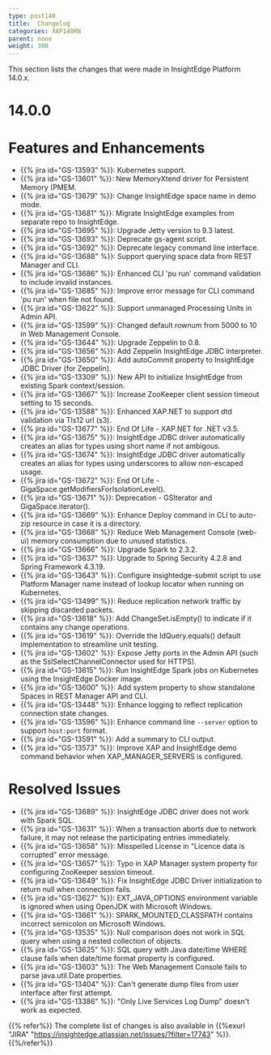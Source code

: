 ```yaml
---
type: post140
title:  Changelog
categories: XAP140RN
parent: none
weight: 300
---
```


This section lists the changes that were made in InsightEdge Platform 14.0.x.

# 14.0.0

# Features and Enhancements

- {{% jira id="GS-13593" %}}: Kubernetes support.
- {{% jira id="GS-13601" %}}: New MemoryXtend driver for Persistent Memory (PMEM.
- {{% jira id="GS-13679" %}}: Change InsightEdge space name in demo mode.
- {{% jira id="GS-13681" %}}: Migrate InsightEdge examples from separate repo to InsightEdge.
- {{% jira id="GS-13695" %}}: Upgrade Jetty version to 9.3 latest. 
- {{% jira id="GS-13693" %}}: Deprecate gs-agent script.
- {{% jira id="GS-13692" %}}: Deprecate legacy command line interface.
- {{% jira id="GS-13688" %}}: Support querying space data from REST Manager and CLI.
- {{% jira id="GS-13686" %}}: Enhanced CLI 'pu run' command validation to include invalid instances.
- {{% jira id="GS-13685" %}}: Improve error message for CLI command 'pu run' when file not found.
- {{% jira id="GS-13622" %}}: Support unmanaged Processing Units in Admin API.
- {{% jira id="GS-13599" %}}: Changed default rownum from 5000 to 10 in Web Management Console.
- {{% jira id="GS-13644" %}}: Upgrade Zeppelin to 0.8.
- {{% jira id="GS-13656" %}}: Add Zeppelin InsightEdge JDBC interpreter. 
- {{% jira id="GS-13650" %}}: Add autoCommit property to InsightEdge JDBC Driver (for Zeppelin).
- {{% jira id="GS-13309" %}}: New API to initialize InsightEdge from existing Spark context/session.
- {{% jira id="GS-13667" %}}: Increase ZooKeeper client session timeout setting to 15 seconds.
- {{% jira id="GS-13588" %}}: Enhanced XAP.NET to support dtd validation via Tls12 url (s3).
- {{% jira id="GS-13677" %}}: End Of Life - XAP.NET for .NET v3.5.
- {{% jira id="GS-13675" %}}: InsightEdge JDBC driver automatically creates an alias for types using short name if not ambigous.
- {{% jira id="GS-13674" %}}: InsightEdge JDBC driver automatically creates an alias for types using underscores to allow non-escaped usage.
- {{% jira id="GS-13672" %}}: End Of Life - GigaSpace.getModifiersForIsolationLevel().
- {{% jira id="GS-13671" %}}: Deprecation - GSIterator and GigaSpace.iterator().
- {{% jira id="GS-13669" %}}: Enhance Deploy command in CLI to auto-zip resource in case it is a directory.
- {{% jira id="GS-13668" %}}: Reduce Web Management Console (web-ui) memory consumption due to unused statistics.
- {{% jira id="GS-13666" %}}: Upgrade Spark to 2.3.2.
- {{% jira id="GS-13637" %}}: Upgrade to Spring Security 4.2.8 and Spring Framework 4.3.19.
- {{% jira id="GS-13643" %}}: Configure insightedge-submit script to use Platform Manager name instead of lookup locator when running on Kubernetes.
- {{% jira id="GS-13499" %}}: Reduce replication network traffic by skipping discarded packets.
- {{% jira id="GS-13618" %}}: Add ChangeSet.isEmpty() to indicate if it contains any change operations.
- {{% jira id="GS-13619" %}}: Override the IdQuery.equals() default implementation to streamline unit testing.
- {{% jira id="GS-13602" %}}: Expose Jetty ports in the Admin API (such as the SslSelectChannelConnector used for HTTPS).
- {{% jira id="GS-13615" %}}: Run InsightEdge Spark jobs on Kubernetes using the InsightEdge Docker image.
- {{% jira id="GS-13600" %}}: Add system property to show standalone Spaces in REST Manager API and CLI.
- {{% jira id="GS-13448" %}}: Enhance logging to reflect replication connection state changes.
- {{% jira id="GS-13596" %}}: Enhance command line `--server` option to support `host:port` format.
- {{% jira id="GS-13591" %}}: Add a summary to CLI output.
- {{% jira id="GS-13573" %}}: Improve  XAP and InsightEdge demo command behavior when XAP_MANAGER_SERVERS is configured.


# Resolved Issues

- {{% jira id="GS-13689" %}}: InsightEdge JDBC driver does not work with Spark SQL.
- {{% jira id="GS-13631" %}}: When a transaction aborts due to network failure, it may not release the participating entries immediately.
- {{% jira id="GS-13658" %}}: Misspelled License in "Licence data is corrupted" error message.
- {{% jira id="GS-13657" %}}: Typo in XAP Manager system property for configuring ZooKeeper session timeout.
- {{% jira id="GS-13649" %}}: Fix InsightEdge JDBC Driver initialization to return null when connection fails.
- {{% jira id="GS-13627" %}}: EXT_JAVA_OPTIONS environment variable is ignored when using OpenJDK with Microsoft Windows.
- {{% jira id="GS-13661" %}}: SPARK_MOUNTED_CLASSPATH contains incorrect semicolon on Microsoft Windows.
- {{% jira id="GS-13535" %}}: Null comparison does not work in SQL query when using a nested collection of objects.
- {{% jira id="GS-13625" %}}: SQL query with Java date/time WHERE clause fails when date/time format property is configured.
- {{% jira id="GS-13603" %}}: The Web Management Console fails to parse java.util.Date properties.
- {{% jira id="GS-13404" %}}: Can't generate dump files from user interface after first attempt.
- {{% jira id="GS-13386" %}}: "Only Live Services Log Dump" doesn't work as expected.

{{% refer%}}
The complete list of changes is also available in {{%exurl "JIRA" "https://insightedge.atlassian.net/issues/?filter=17743" %}}.
{{%/refer%}}
